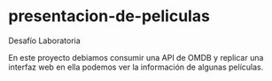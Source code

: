 # presentacion-de-peliculas

Desafío Laboratoria 

En este proyecto debiamos consumir una API de OMDB y replicar una interfaz web en ella podemos ver la información de algunas películas.



    

